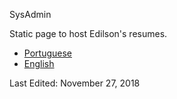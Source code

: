 SysAdmin

Static page to host Edilson's resumes.


- [Portuguese](https://github.com/edilsondjr/page/blob/master/curriculo_edilson.pdf)
- [English](https://github.com/edilsondjr/page/blob/master/resume_edilson.pdf)

Last Edited: November 27, 2018
